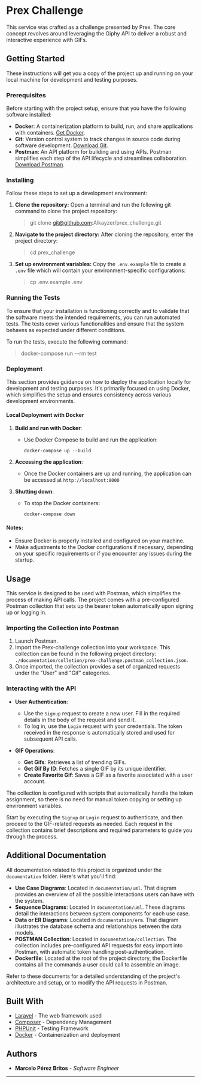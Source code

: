 # Prex Challenge

This service was crafted as a challenge presented by Prex. The core concept revolves around leveraging the Giphy API to deliver a robust and interactive experience with GIFs.

## Getting Started

These instructions will get you a copy of the project up and running on your local machine for development and testing purposes.

### Prerequisites

Before starting with the project setup, ensure that you have the following software installed:

- **Docker**: A containerization platform to build, run, and share applications with containers. [Get Docker](https://www.docker.com/get-started).
- **Git**: Version control system to track changes in source code during software development. [Download Git](https://git-scm.com/downloads).
- **Postman**: An API platform for building and using APIs. Postman simplifies each step of the API lifecycle and streamlines collaboration. [Download Postman](https://www.postman.com/downloads/).

### Installing

Follow these steps to set up a development environment:

1. **Clone the repository:**
   Open a terminal and run the following git command to clone the project repository:
   > git clone git@github.com:Alkayzer/prex_challenge.git
   
2. **Navigate to the project directory:**
   After cloning the repository, enter the project directory:
   > cd prex_challenge

3. **Set up environment variables:**
   Copy the `.env.example` file to create a `.env` file which will contain your environment-specific configurations:
   > cp .env.example .env


### Running the Tests

To ensure that your installation is functioning correctly and to validate that the software meets the intended requirements, you can run automated tests. The tests cover various functionalities and ensure that the system behaves as expected under different conditions. 

To run the tests, execute the following command:

> docker-compose run --rm test

### Deployment

This section provides guidance on how to deploy the application locally for development and testing purposes. It's primarily focused on using Docker, which simplifies the setup and ensures consistency across various development environments.

#### Local Deployment with Docker

1. **Build and run with Docker**:
   - Use Docker Compose to build and run the application:
     ```
     docker-compose up --build
     ```

2. **Accessing the application**:
   - Once the Docker containers are up and running, the application can be accessed at `http://localhost:8000`

3. **Shutting down**:
   - To stop the Docker containers:
     ```
     docker-compose down
     ```

#### Notes:
- Ensure Docker is properly installed and configured on your machine.
- Make adjustments to the Docker configurations if necessary, depending on your specific requirements or if you encounter any issues during the startup.

## Usage

This service is designed to be used with Postman, which simplifies the process of making API calls. The project comes with a pre-configured Postman collection that sets up the bearer token automatically upon signing up or logging in.

### Importing the Collection into Postman

1. Launch Postman.
2. Import the Prex-challenge collection into your workspace. This collection can be found in the following project directory: `./documentation/colletion/prex-challenge.postman_collection.json`.
3. Once imported, the collection provides a set of organized requests under the "User" and "Gif" categories.

### Interacting with the API

- **User Authentication**:
    - Use the `Signup` request to create a new user. Fill in the required details in the body of the request and send it.
    - To log in, use the `Login` request with your credentials. The token received in the response is automatically stored and used for subsequent API calls.

- **GIF Operations**:
    - **Get Gifs**: Retrieves a list of trending GIFs.
    - **Get Gif By ID**: Fetches a single GIF by its unique identifier.
    - **Create Favorite Gif**: Saves a GIF as a favorite associated with a user account.

The collection is configured with scripts that automatically handle the token assignment, so there is no need for manual token copying or setting up environment variables.

Start by executing the `Signup` or `Login` request to authenticate, and then proceed to the GIF-related requests as needed. Each request in the collection contains brief descriptions and required parameters to guide you through the process.

## Additional Documentation

All documentation related to this project is organized under the `documentation` folder. Here's what you'll find:

- **Use Case Diagrams**: Located in `documentation/uml`. That diagram provides an overview of all the possible interactions users can have with the system.
- **Sequence Diagrams**: Located in `documentation/uml`. These diagrams detail the interactions between system components for each use case.
- **Data or ER Diagrams**: Located in `documentation/erm`. That diagram illustrates the database schema and relationships between the data models.
- **POSTMAN Collection**: Located in `documentation/collection`. The collection includes pre-configured API requests for easy import into Postman, with automatic token handling post-authentication.
- **Dockerfile**: Located at the root of the project directory, the Dockerfile contains all the commands a user could call to assemble an image.

Refer to these documents for a detailed understanding of the project's architecture and setup, or to modify the API requests in Postman.


## Built With

- [Laravel](https://laravel.com/) - The web framework used
- [Composer](https://getcomposer.org/) - Dependency Management
- [PHPUnit](https://phpunit.de/) - Testing Framework
- [Docker](https://www.docker.com/) - Containerization and deployment

## Authors

- **Marcelo Pérez Britos** - *Software Engineer*


---
